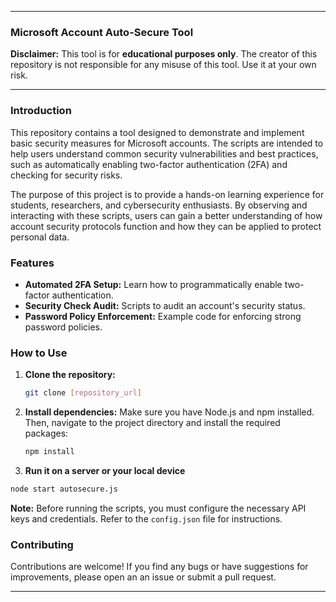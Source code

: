 -----

### Microsoft Account Auto-Secure Tool

**Disclaimer:** This tool is for **educational purposes only**. The creator of this repository is not responsible for any misuse of this tool. Use it at your own risk.

-----

### Introduction

This repository contains a tool designed to demonstrate and implement basic security measures for Microsoft accounts. The scripts are intended to help users understand common security vulnerabilities and best practices, such as automatically enabling two-factor authentication (2FA) and checking for security risks.

The purpose of this project is to provide a hands-on learning experience for students, researchers, and cybersecurity enthusiasts. By observing and interacting with these scripts, users can gain a better understanding of how account security protocols function and how they can be applied to protect personal data.

### Features

  - **Automated 2FA Setup:** Learn how to programmatically enable two-factor authentication.
  - **Security Check Audit:** Scripts to audit an account's security status.
  - **Password Policy Enforcement:** Example code for enforcing strong password policies.

### How to Use

1.  **Clone the repository:**
    ```bash
    git clone [repository_url]
    ```
2.  **Install dependencies:**
    Make sure you have Node.js and npm installed. Then, navigate to the project directory and install the required packages:
    ```bash
    npm install
    ```
3. **Run it on a server or your local device**
```bash
node start autosecure.js
```

**Note:** Before running the scripts, you must configure the necessary API keys and credentials. Refer to the `config.json` file for instructions.

### Contributing

Contributions are welcome\! If you find any bugs or have suggestions for improvements, please open an an issue or submit a pull request.

-----
